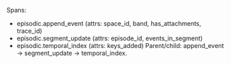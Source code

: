 Spans:
- episodic.append_event (attrs: space_id, band, has_attachments, trace_id)
- episodic.segment_update (attrs: episode_id, events_in_segment)
- episodic.temporal_index (attrs: keys_added)
Parent/child: append_event → segment_update → temporal_index.
